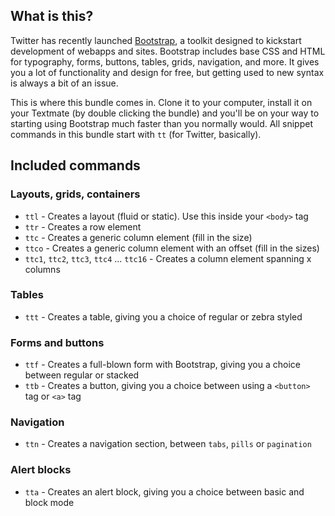 ## What is this?

Twitter has recently launched [Bootstrap](http://twitter.github.com/bootstrap/), a toolkit designed to kickstart development of webapps and sites. Bootstrap includes base CSS and HTML for typography, forms, buttons, tables, grids, navigation, and more. It gives you a lot of functionality and design for free, but getting used to new syntax is always a bit of an issue.

This is where this bundle comes in. Clone it to your computer, install it on your Textmate (by double clicking the bundle) and you'll be on your way to starting using Bootstrap much faster than you normally would. All snippet commands in this bundle start with `tt` (for Twitter, basically). 

## Included commands

### Layouts, grids, containers

* `ttl` - Creates a layout (fluid or static). Use this inside your `<body>` tag
* `ttr` - Creates a row element
* `ttc` - Creates a generic column element (fill in the size)
* `ttco` - Creates a generic column element with an offset (fill in the sizes)
* `ttc1`, `ttc2`, `ttc3`, `ttc4` ... `ttc16` - Creates a column element spanning x columns

### Tables

* `ttt` - Creates a table, giving you a choice of regular or zebra styled

### Forms and buttons

* `ttf` - Creates a full-blown form with Bootstrap, giving you a choice between regular or stacked
* `ttb` - Creates a button, giving you a choice between using a `<button>` tag or `<a>` tag

### Navigation

* `ttn` - Creates a navigation section, between `tabs`, `pills` or `pagination`

### Alert blocks

* `tta` - Creates an alert block, giving you a choice between basic and block mode